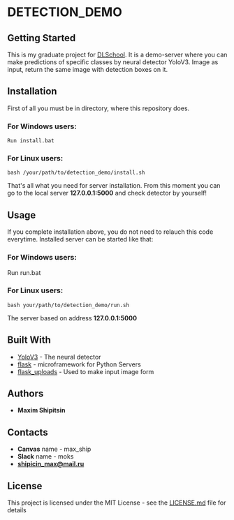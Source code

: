 # DETECTION_DEMO

## Getting Started

This is my graduate project for [DLSchool](https://www.dlschool.org).
It is a demo-server where you can make predictions of specific classes by neural detector YoloV3.
Image as input, return the same image with detection boxes on it.


## Installation

First of all you must be in directory, where this repository does. 

### For Windows users:

```
Run install.bat
```

### For Linux users:

```
bash /your/path/to/detection_demo/install.sh
```

That's all what you need for server installation. From this moment you can go to the local server **127.0.0.1:5000** and check detector by yourself!

## Usage

If you complete installation above, you do not need to relauch this code everytime. Installed server can be started like that:

### For Windows users:

Run run.bat

### For Linux users:

```
bash your/path/to/detection_demo/run.sh
```

The server based on address **127.0.0.1:5000**

## Built With

* [YoloV3](https://github.com/akozd/tensorflow_yolo_v3) - The neural detector
* [flask](http://flask.pocoo.org) - microframework for Python Servers
* [flask_uploads](https://pythonhosted.org/Flask-Uploads/) - Used to make input image form


## Authors

* **Maxim Shipitsin**

## Contacts

* **Canvas** name - max_ship
* **Slack** name - moks
* **shipicin_max@mail.ru**

## License

This project is licensed under the MIT License - see the [LICENSE.md](LICENSE.md) file for details
